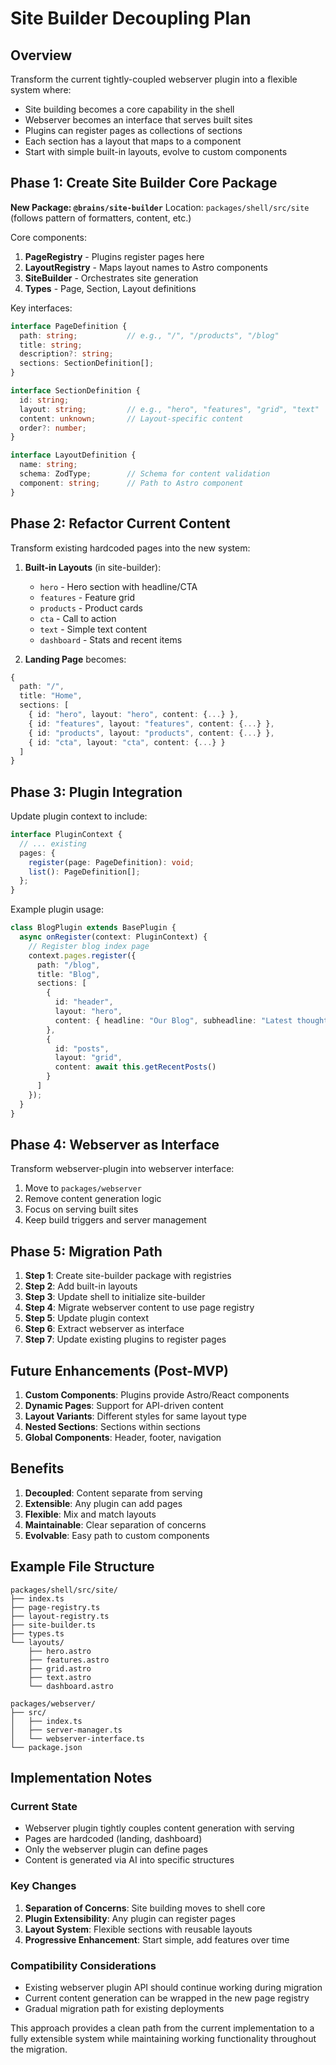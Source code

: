 # Site Builder Decoupling Plan

## Overview
Transform the current tightly-coupled webserver plugin into a flexible system where:
- Site building becomes a core capability in the shell
- Webserver becomes an interface that serves built sites
- Plugins can register pages as collections of sections
- Each section has a layout that maps to a component
- Start with simple built-in layouts, evolve to custom components

## Phase 1: Create Site Builder Core Package

**New Package: `@brains/site-builder`**
Location: `packages/shell/src/site` (follows pattern of formatters, content, etc.)

Core components:
1. **PageRegistry** - Plugins register pages here
2. **LayoutRegistry** - Maps layout names to Astro components
3. **SiteBuilder** - Orchestrates site generation
4. **Types** - Page, Section, Layout definitions

Key interfaces:
```typescript
interface PageDefinition {
  path: string;           // e.g., "/", "/products", "/blog"
  title: string;
  description?: string;
  sections: SectionDefinition[];
}

interface SectionDefinition {
  id: string;
  layout: string;         // e.g., "hero", "features", "grid", "text"
  content: unknown;       // Layout-specific content
  order?: number;
}

interface LayoutDefinition {
  name: string;
  schema: ZodType;        // Schema for content validation
  component: string;      // Path to Astro component
}
```

## Phase 2: Refactor Current Content

Transform existing hardcoded pages into the new system:

1. **Built-in Layouts** (in site-builder):
   - `hero` - Hero section with headline/CTA
   - `features` - Feature grid
   - `products` - Product cards
   - `cta` - Call to action
   - `text` - Simple text content
   - `dashboard` - Stats and recent items

2. **Landing Page** becomes:
```typescript
{
  path: "/",
  title: "Home",
  sections: [
    { id: "hero", layout: "hero", content: {...} },
    { id: "features", layout: "features", content: {...} },
    { id: "products", layout: "products", content: {...} },
    { id: "cta", layout: "cta", content: {...} }
  ]
}
```

## Phase 3: Plugin Integration

Update plugin context to include:
```typescript
interface PluginContext {
  // ... existing
  pages: {
    register(page: PageDefinition): void;
    list(): PageDefinition[];
  };
}
```

Example plugin usage:
```typescript
class BlogPlugin extends BasePlugin {
  async onRegister(context: PluginContext) {
    // Register blog index page
    context.pages.register({
      path: "/blog",
      title: "Blog",
      sections: [
        {
          id: "header",
          layout: "hero",
          content: { headline: "Our Blog", subheadline: "Latest thoughts" }
        },
        {
          id: "posts",
          layout: "grid",
          content: await this.getRecentPosts()
        }
      ]
    });
  }
}
```

## Phase 4: Webserver as Interface

Transform webserver-plugin into webserver interface:
1. Move to `packages/webserver`
2. Remove content generation logic
3. Focus on serving built sites
4. Keep build triggers and server management

## Phase 5: Migration Path

1. **Step 1**: Create site-builder package with registries
2. **Step 2**: Add built-in layouts
3. **Step 3**: Update shell to initialize site-builder
4. **Step 4**: Migrate webserver content to use page registry
5. **Step 5**: Update plugin context
6. **Step 6**: Extract webserver as interface
7. **Step 7**: Update existing plugins to register pages

## Future Enhancements (Post-MVP)

1. **Custom Components**: Plugins provide Astro/React components
2. **Dynamic Pages**: Support for API-driven content
3. **Layout Variants**: Different styles for same layout type
4. **Nested Sections**: Sections within sections
5. **Global Components**: Header, footer, navigation

## Benefits

1. **Decoupled**: Content separate from serving
2. **Extensible**: Any plugin can add pages
3. **Flexible**: Mix and match layouts
4. **Maintainable**: Clear separation of concerns
5. **Evolvable**: Easy path to custom components

## Example File Structure

```
packages/shell/src/site/
├── index.ts
├── page-registry.ts
├── layout-registry.ts
├── site-builder.ts
├── types.ts
└── layouts/
    ├── hero.astro
    ├── features.astro
    ├── grid.astro
    ├── text.astro
    └── dashboard.astro

packages/webserver/
├── src/
│   ├── index.ts
│   ├── server-manager.ts
│   └── webserver-interface.ts
└── package.json
```

## Implementation Notes

### Current State
- Webserver plugin tightly couples content generation with serving
- Pages are hardcoded (landing, dashboard)
- Only the webserver plugin can define pages
- Content is generated via AI into specific structures

### Key Changes
1. **Separation of Concerns**: Site building moves to shell core
2. **Plugin Extensibility**: Any plugin can register pages
3. **Layout System**: Flexible sections with reusable layouts
4. **Progressive Enhancement**: Start simple, add features over time

### Compatibility Considerations
- Existing webserver plugin API should continue working during migration
- Current content generation can be wrapped in the new page registry
- Gradual migration path for existing deployments

This approach provides a clean path from the current implementation to a fully extensible system while maintaining working functionality throughout the migration.